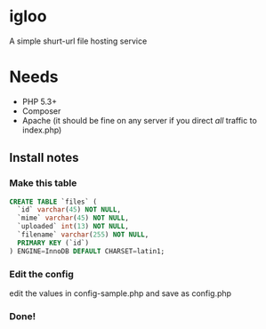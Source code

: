 igloo
=====

A simple shurt-url file hosting service

# Needs
- PHP 5.3+
- Composer
- Apache (it should be fine on any server if you direct _all_ traffic to index.php)

## Install notes

### Make this table
```sql
CREATE TABLE `files` (
  `id` varchar(45) NOT NULL,
  `mime` varchar(45) NOT NULL,
  `uploaded` int(13) NOT NULL,
  `filename` varchar(255) NOT NULL,
  PRIMARY KEY (`id`)
) ENGINE=InnoDB DEFAULT CHARSET=latin1;
```

### Edit the config

edit the values in config-sample.php and save as config.php

### Done!

